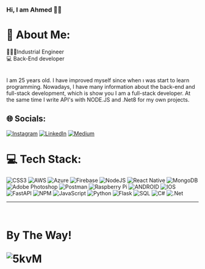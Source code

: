 ### Hi, I am Ahmed 💁🏻

# 💫 About Me:
👨🏻‍🎓Industrial Engineer<br>💻 Back-End developer<br><br><br>I am 25 years old. I have improved myself since when ı was start to learn programming. Nowadays, I have many information about the back-end and full-stack development, which is show you I am a full-stack developer. At the same time I write API's with NODE.JS and .Net8 for my own projects.


## 🌐 Socials:
[![Instagram](https://img.shields.io/badge/Instagram-%23E4405F.svg?logo=Instagram&logoColor=white)](https://instagram.com/ahmedtkaya) [![LinkedIn](https://img.shields.io/badge/LinkedIn-%230077B5.svg?logo=linkedin&logoColor=white)](https://linkedin.com/in/ahmed-tayyib-kaya-4475341a0/) [![Medium](https://img.shields.io/badge/Medium-12100E?logo=medium&logoColor=white)](https://medium.com/@atkahmed9924) 

# 💻 Tech Stack:
![CSS3](https://img.shields.io/badge/css3-%231572B6.svg?style=for-the-badge&logo=css3&logoColor=white) ![AWS](https://img.shields.io/badge/AWS-%23FF9900.svg?style=for-the-badge&logo=amazon-aws&logoColor=white) ![Azure](https://img.shields.io/badge/azure-%230072C6.svg?style=for-the-badge&logo=azure-devops&logoColor=white) ![Firebase](https://img.shields.io/badge/firebase-%23039BE5.svg?style=for-the-badge&logo=firebase) ![NodeJS](https://img.shields.io/badge/node.js-6DA55F?style=for-the-badge&logo=node.js&logoColor=white) ![React Native](https://img.shields.io/badge/react_native-%2320232a.svg?style=for-the-badge&logo=react&logoColor=%2361DAFB) ![MongoDB](https://img.shields.io/badge/MongoDB-%234ea94b.svg?style=for-the-badge&logo=mongodb&logoColor=white) ![Adobe Photoshop](https://img.shields.io/badge/adobephotoshop-%2331A8FF.svg?style=for-the-badge&logo=adobephotoshop&logoColor=white) ![Postman](https://img.shields.io/badge/Postman-FF6C37?style=for-the-badge&logo=postman&logoColor=white) ![Raspberry Pi](https://img.shields.io/badge/-RaspberryPi-C51A4A?style=for-the-badge&logo=Raspberry-Pi) ![ANDROID](https://img.shields.io/badge/android-%2320232a.svg?style=for-the-badge&logo=android&logoColor=%a4c639) ![IOS](https://img.shields.io/badge/IOS-%2320232a.svg?style=for-the-badge&logo=apple&logoColor=white) ![FastAPI](https://img.shields.io/badge/FastAPI-005571?style=for-the-badge&logo=fastapi) ![NPM](https://img.shields.io/badge/NPM-%23000000.svg?style=for-the-badge&logo=npm&logoColor=white) ![JavaScript](https://img.shields.io/badge/javascript-%23323330.svg?style=for-the-badge&logo=javascript&logoColor=%23F7DF1E) ![Python](https://img.shields.io/badge/python-%23323330.svg?style=for-the-badge&logo=python&logoColor=%23F7DF1E) ![Flask](https://img.shields.io/badge/flask-%23323330.svg?style=for-the-badge&logo=flask&logoColor=%23F7DF1E) ![SQL](https://img.shields.io/badge/sql-%23323330.svg?style=for-the-badge&logo=sql&logoColor=%23F7DF1E) ![C#](https://img.shields.io/badge/c%23-%23239120.svg?style=for-the-badge&logo=csharp&logoColor=white) ![.Net](https://img.shields.io/badge/.NET-5C2D91?style=for-the-badge&logo=.net&logoColor=white)


---
<!-- Proudly created with GPRM ( https://gprm.itsvg.in ) -->
   </br> 
   <h1>By The Way!</h>
   </n>
  
![5kvM](https://user-images.githubusercontent.com/47714484/184485952-8a991c1f-8405-444a-95be-0e5452747d84.gif)


